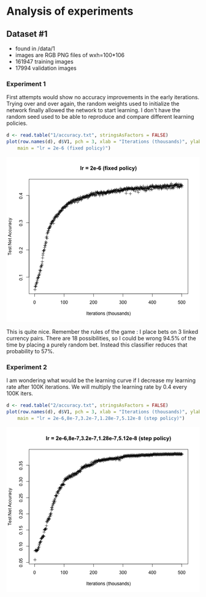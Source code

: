 Analysis of experiments
========================================================

## Dataset #1

- found in /data/1
- images are RGB PNG files of wxh=100*106
- 161947 training images
- 17994 validation images

### Experiment 1 

First attempts would show no accuracy improvements in the early iterations.
Trying over and over again, the random weights used to initialize the network finally allowed the network to start learning. I don't have the random seed used to be able to reproduce and compare different learning policies.



```r
d <- read.table("1/accuracy.txt", stringsAsFactors = FALSE)
plot(row.names(d), d$V1, pch = 3, xlab = "Iterations (thousands)", ylab = "Test Net Accuracy", 
    main = "lr = 2e-6 (fixed policy)")
```

![plot of chunk unnamed-chunk-1](figure/unnamed-chunk-1.png) 


This is quite nice. Remember the rules of the game : I place bets on 3 linked currency pairs. There are 18 possibilities, so I could be wrong 94.5% of the time by placing a purely random bet. Instead this classifier reduces that probability to 57%.

### Experiment 2

I am wondering what would be the learning curve if I decrease my learning rate after 100K iterations.
We will multiply the learning rate by 0.4 every 100K iters.


```r
d <- read.table("2/accuracy.txt", stringsAsFactors = FALSE)
plot(row.names(d), d$V1, pch = 3, xlab = "Iterations (thousands)", ylab = "Test Net Accuracy", 
    main = "lr = 2e-6,8e-7,3.2e-7,1.28e-7,5.12e-8 (step policy)")
```

![plot of chunk unnamed-chunk-2](figure/unnamed-chunk-2.png) 




